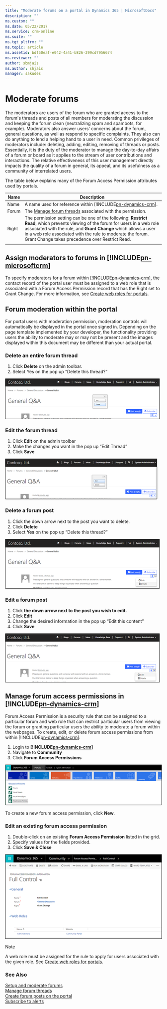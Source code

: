 ```yaml
---
title: "Moderate forums on a portal in Dynamics 365 | MicrosoftDocs"
description: ""
ms.custom: ""
ms.date: 05/22/2017
ms.service: crm-online
ms.suite: ""
ms.tgt_pltfrm: ""
ms.topic: article
ms.assetid: bdf50eaf-e042-4a41-b826-299cd7956674
ms.reviewer: ""
author: sbmjais
ms.author: shjais
manager: sakudes
---
```

# Moderate forums
The moderators are users of the forum who are granted access to the forum's threads and posts of all members for moderating the discussion and keeping the forum clean (neutralizing spam and spambots, for example). Moderators also answer users' concerns about the forum, general questions, as well as respond to specific complaints. They also can do anything to lend a helping hand to a user in need. Common privileges of moderators include: deleting, adding, editing, removing of threads or posts. Essentially, it is the duty of the moderator to manage the day-to-day affairs of a forum or board as it applies to the stream of user contributions and interactions. The relative effectiveness of this user management directly impacts the quality of a forum in general, its appeal, and its usefulness as a community of interrelated users.

The table below explains many of the Forum Access Permission attributes used by portals.

| Name  | Description                                                                                                                                |
|-------|--------------------------------------------------------------------------------------------------------------------------------------------|
| Name  | A name used for reference within [!INCLUDE[pn-dynamics-crm](../includes/pn-dynamics-crm.md)].                                                                                             |
| Forum | The [Manage forum threads](manage-forum-threads.md) associated with the permission.                                                          |  
| Right | The permission setting can be one of the following: **Restrict Read**, which prevents viewing of the forum for users in a web role associated with the rule, and   **Grant Change** which allows a user in a web role associated with the rule to moderate the forum. Grant Change takes precedence over Restrict Read.
||

## Assign moderators to forums in [!INCLUDE[pn-microsoftcrm](../includes/pn-microsoftcrm.md)]

To specify moderators for a forum within [!INCLUDE[pn-dynamics-crm](../includes/pn-dynamics-crm.md)], the contact record of the portal user must be assigned to a web role that is associated with a Forum Access Permission record that has the Right set to Grant Change. For more information, see [Create web roles for portals](create-web-roles.md).  

## Forum moderation within the portal

For portal users with moderation permission, moderation controls will automatically be displayed in the portal once signed in. Depending on the page template implemented by your developer, the functionality providing users the ability to moderate may or may not be present and the images displayed within this document may be different than your actual portal.

### Delete an entire forum thread

1. Click **Delete** on the admin toolbar.  
2. Select Yes on the pop up “Delete this thread?”

![Delete a forum thread](media/delete-forum-thread.png "Delete a forum thread")  

### Edit the forum thread

1. Click **Edit** on the admin toolbar
2. Make the changes you want in the pop up “Edit Thread”
3. Click **Save**

![Edit a forum thread](media/edit-forum-thread.png "Edit a forum thread")

### Delete a forum post

1. Click the down arrow next to the post you want to delete.
2. Click **Delete**
3. Select **Yes** on the pop up “Delete this thread?”

![Delete a forum post](media/delete-forum-post.png "Delete a forum post")  

### Edit a forum post

1. Click **the down arrow next to the post you wish to edit.**
2. Click **Edit**
3. Change the desired information in the pop up “Edit this content”
4. Click **Save**

![Edit a forum post](media/edit-forum-post.png "Edit a forum post")

## Manage forum access permissions in [!INCLUDE[pn-dynamics-crm](../includes/pn-dynamics-crm.md)]

Forum Access Permission is a security rule that can be assigned to a particular forum and web role that can restrict particular users from viewing the forum or granting particular users the ability to moderate a forum within the webpages. To create, edit, or delete forum access permissions from within [!INCLUDE[pn-dynamics-crm](../includes/pn-dynamics-crm.md)]:

1. Login to **[!INCLUDE[pn-dynamics-crm](../includes/pn-dynamics-crm.md)]**
2. Navigate to **Community**
3. Click **Forum Access Permissions**

![Forum access permission](media/forum-access-permission.png "Forum access permission")

To create a new forum access permission, click **New**.

### Edit an existing forum access permission

1. Double-click on an existing **Forum Access Permission** listed in the grid.
2. Specify values for the fields provided.
3. Click **Save & Close**

![Edit forum access permission](media/edit-forum-access-permission.png "Edit forum access permission")  

>[!Note]
> A web role must be assigned for the rule to apply for users associated with the given role. See [Create web roles for portals](create-web-roles.md).



### See Also

[Setup and moderate forums](setup-moderate-forums.md)  
[Manage forum threads](manage-forum-threads.md)  
[Create forum posts on the portal](create-forum-posts.md)  
[Subscribe to alerts](subscribe-alerts.md)  

